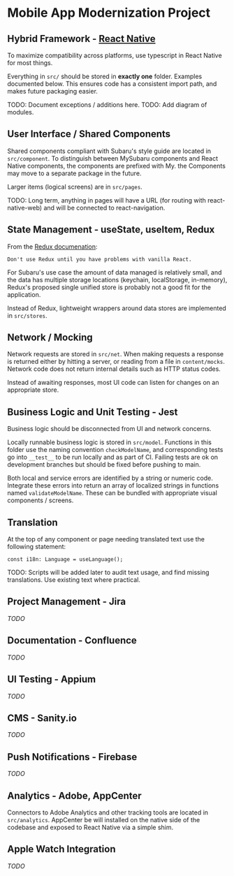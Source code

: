 # Mobile App Modernization Project

## Hybrid Framework - [React Native](https://reactnative.dev)

To maximize compatibility across platforms, use typescript in React Native for most things.

Everything in `src/` should be stored in **exactly one** folder. Examples documented below. This ensures code has a consistent import path, and makes future packaging easier.

TODO: Document exceptions / additions here.
TODO: Add diagram of modules.

## User Interface / Shared Components

Shared components compliant with Subaru's style guide are located in `src/component`. To distinguish between MySubaru components and React Native components, the components are prefixed with My. the Components may move to a separate package in the future.

Larger items (logical screens) are in `src/pages`.  

TODO: Long term, anything in pages will have a URL (for routing with react-native-web) and will be connected to react-navigation.

## State Management - useState, useItem, Redux

From the [Redux documenation](https://redux.js.org/faq/general#when-should-i-use-redux):

    Don't use Redux until you have problems with vanilla React.

For Subaru's use case the amount of data managed is relatively small, and the data has multiple storage locations (keychain, localStorage, in-memory), Redux's proposed single unified store is probably not a good fit for the application.

Instead of Redux, lightweight wrappers around data stores are implemented in `src/stores`.

## Network / Mocking

Network requests are stored in `src/net`. When making requests a response is returned either by hitting a server, or reading from a file in `content/mocks`. Network code does not return internal details such as HTTP status codes. 

Instead of awaiting responses, most UI code can listen for changes on an appropriate store.

## Business Logic and Unit Testing - Jest

Business logic should be disconnected from UI and network concerns. 

Locally runnable business logic is stored in `src/model`. Functions in this folder use the naming convention `checkModelName`, and corresponding tests go into `__test__` to be run locally and as part of CI. Failing tests are ok on development branches but should be fixed before pushing to main.

Both local and service errors are identified by a string or numeric code. Integrate these errors into return an array of localized strings in functions named `validateModelName`. These can be bundled with appropriate visual components / screens.

## Translation

At the top of any component or page needing translated text use the following statement:

    const i18n: Language = useLanguage();

TODO: Scripts will be added later to audit text usage, and find missing translations. Use existing text where practical.

## Project Management - Jira

*TODO*

## Documentation - Confluence

*TODO*

## UI Testing - Appium

*TODO*

## CMS - Sanity.io

*TODO*

## Push Notifications - Firebase

*TODO*

## Analytics - Adobe, AppCenter

Connectors to Adobe Analytics and other tracking tools are located in `src/analytics`. AppCenter be will installed on the native side of the codebase and exposed to React Native via a simple shim.

## Apple Watch Integration

*TODO*


